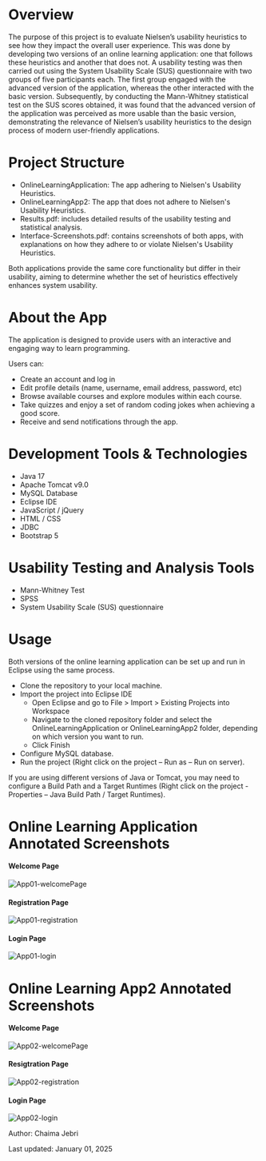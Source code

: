 # Overview
The purpose of this project is to evaluate Nielsen’s usability heuristics to see how they impact the overall user experience. This was done by developing two versions of an online learning application: one that follows these heuristics and another that does not. A usability testing was then carried out using the System Usability Scale (SUS) questionnaire with two groups of five participants each. The first group engaged with the advanced version of the application, whereas the other interacted with the basic version. Subsequently, by conducting the Mann-Whitney statistical test on the SUS scores obtained, it was found that the advanced version of the application was perceived as more usable than the basic version, demonstrating the relevance of Nielsen’s usability heuristics to the design process of modern user-friendly applications.

# Project Structure
* OnlineLearningApplication: The app adhering to Nielsen's Usability Heuristics.
* OnlineLearningApp2: The app that does not adhere to Nielsen's Usability Heuristics.
* Results.pdf: includes detailed results of the usability testing and statistical analysis.
* Interface-Screenshots.pdf: contains screenshots of both apps, with explanations on how they adhere to or violate Nielsen's Usability Heuristics.

Both applications provide the same core functionality but differ in their usability, aiming to determine whether the set of heuristics effectively enhances system usability.

# About the App
The application is designed to provide users with an interactive and engaging way to learn programming.

Users can:
* Create an account and log in
* Edit profile details (name, username, email address, password, etc)
* Browse available courses and explore modules within each course.
* Take quizzes and enjoy a set of random coding jokes when achieving a good score.
* Receive and send notifications through the app.

# Development Tools & Technologies
* Java 17
* Apache Tomcat v9.0
* MySQL Database
* Eclipse IDE
* JavaScript / jQuery
* HTML / CSS
* JDBC
* Bootstrap 5

# Usability Testing and Analysis Tools
* Mann-Whitney Test
* SPSS
* System Usability Scale (SUS) questionnaire

# Usage
Both versions of the online learning application can be set up and run in Eclipse using the same process.
* Clone the repository to your local machine.
* Import the project into Eclipse IDE
	- Open Eclipse and go to File > Import > Existing Projects into Workspace
	- Navigate to the cloned repository folder and select the OnlineLearningApplication or OnlineLearningApp2 folder, depending on which version you want to run.
	- Click Finish
* Configure MySQL database.
* Run the project (Right click on the project – Run as – Run on server).

If you are using different versions of Java or Tomcat, you may need to configure a Build Path and a Target Runtimes (Right click on the project - Properties – Java Build Path / Target Runtimes).


# Online Learning Application Annotated Screenshots

#### Welcome Page
![App01-welcomePage](https://github.com/user-attachments/assets/a4fe1118-5806-414a-9675-989e18baffe7)

#### Registration Page
![App01-registration](https://github.com/user-attachments/assets/cf93177e-4ecf-4f36-a07b-006fe05d78d3)

#### Login Page
![App01-login](https://github.com/user-attachments/assets/8222e69d-170d-40c9-b34c-cfbbfcf08269)

# Online Learning App2 Annotated Screenshots

#### Welcome Page
![App02-welcomePage](https://github.com/user-attachments/assets/fde5b748-a7de-40fd-91a4-4498ff4efacc)

#### Resigtration Page
![App02-registration](https://github.com/user-attachments/assets/3ee6b312-6d1a-4d0b-bfd1-c23b075309ff)

#### Login Page
![App02-login](https://github.com/user-attachments/assets/9eb1513a-0772-456e-9260-0565b9bf19d8)


Author: Chaima Jebri

Last updated: January 01, 2025

